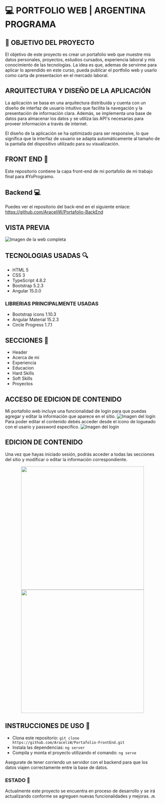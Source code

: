 # 💻 PORTFOLIO WEB | ARGENTINA PROGRAMA

## 📍 OBJETIVO DEL PROYECTO
El objetivo de este proyecto es crear un portafolio web que muestre mis datos personales, proyectos, estudios cursados, experiencia laboral y mis conocimiento de las tecnologias. La idea es que, ademas de servirme para aplicar lo aprendido en este curso, pueda publicar el portfolio web y usarlo como carta de presentacion en el mercado laboral.


## ARQUITECTURA Y DISEÑO DE LA APLICACIÓN
La aplicación se basa en una arquitectura distribuida y cuenta con un diseño de interfaz de usuario intuitivo que facilita la navegación y la presentación de información clara. Además, se implementa una base de datos para almacenar los datos y se utiliza las API's necesarias para proveer información a través de internet.

El diseño de la aplicación se ha optimizado para ser responsive, lo que significa que la interfaz de usuario se adapta automáticamente al tamaño de la pantalla del dispositivo utilizado para su visualización.


## FRONT END 🎨
Este repositorio contiene la capa front-end de mi portafolio de mi trabajo final para #YoProgramo.

## Backend 💻
Puedes ver el repositorio del back-end en el siguiente enlace: https://github.com/AraceliW/Portafolio-BackEnd

## VISTA PREVIA
![Imagen de la web completa](https://drive.google.com/uc?export=download&id=11xBt4DXi6Niz8A95STCHWtJlIOm2xyuA)



## TECNOLOGIAS USADAS 🔍
- HTML 5
- CSS 3
- TypeScript 4.8.2
- Bootstrap 5.2.3
- Angular 15.0.0

### LIBRERIAS PRINCIPALMENTE USADAS
- Bootstrap icons 1.10.3
- Angular Material 15.2.3
- Circle Progress 1.7.1


## SECCIONES 💼
- Header
- Acerca de mi
- Experiencia
- Educacion
- Hard Skills
- Soft Skills
- Proyectos


## ACCESO DE EDICION DE CONTENIDO
Mi portafolio web incluye una funcionalidad de login para que puedas agregar y editar la información que aparece en el sitio.
![Imagen del login](https://drive.google.com/uc?export=download&id=1MyYRD3wEDhE2iJM51fPkH-HdhoaUVTqJ)
Para poder editar el contenido debés acceder desde el ícono de logueado con el usario y password específico.
![Imagen del login](https://drive.google.com/uc?export=download&id=1AA53yNclbxPqVQVywBQITIJdsJUK8Hun)



## EDICION DE CONTENIDO
Una vez que hayas iniciado sesión, podrás acceder a todas las secciones del sitio y modificar o editar la información correspondiente.
<p align="center">
  <img src="https://drive.google.com/uc?export=download&id=14TBEsA52XjwRYeC_qheyc5mdb1VQkhWs" width="400" />
  <img src="https://drive.google.com/uc?export=download&id=1fdurIldBv73mEAODgFAVZov3_V8xfb5R" width="400" /> 
</p>


## INSTRUCCIONES DE USO 🚀
- Clona este repositorio: 
    `git clone https://github.com/AraceliW/Portafolio-FrontEnd.git`
- Instala las dependencias: 
    `ng server`
- Compila y monta el proyecto utilizando el comando: 
    `ng serve`

Asegurate de tener corriendo un servidor con el backend para que los datos viajen correctamente entre la base de datos.


### ESTADO  🚧
Actualmente este proyecto se encuentra en proceso de desarrollo y se irá actualizando conforme se agreguen nuevas funcionalidades y mejoras. 🔜